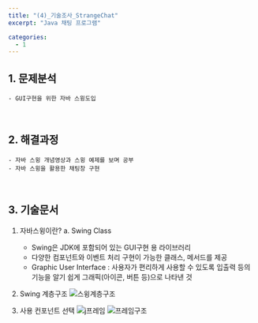 ```yaml
---
title: "(4)_기술조사_StrangeChat"
excerpt: "Java 채팅 프로그램"

categories:
  - 1
---
```


## 1. 문제분석
    - GUI구현을 위한 자바 스윙도입
<br>

## 2. 해결과정
    - 자바 스윙 개념영상과 스윙 예제를 보며 공부
    - 자바 스윙을 활용한 채팅창 구현
<br>

## 3. 기술문서
1. 자바스윙이란?
  a. Swing Class
    - Swing은 JDK에 포함되어 있는 GUI구현 용 라이브러리
    - 다양한 컴포넌트와 이벤트 처리 구현이 가능한 클래스, 메서드를 제공
    - Graphic User Interface :	사용자가 편리하게 사용할 수 있도록 입출력 등의 기능을 알기 쉽게 그래픽(아이콘, 버튼 등)으로 나타낸 것
2. Swing 계층구조
![스윙계층구조](https://github.com/WGCAT/WGCAT.github.io/assets/149450594/e786c1c9-52f4-470e-903a-953b20333834)



3. 사용 컨포넌트 선택
![j프레임](https://github.com/WGCAT/WGCAT.github.io/assets/149450594/1cb82b2b-6867-43a4-b899-eb912c5ef08a)
![프레임구조](https://github.com/WGCAT/WGCAT.github.io/assets/149450594/3926a4d1-0b8c-48ca-920e-3388325979e1)




